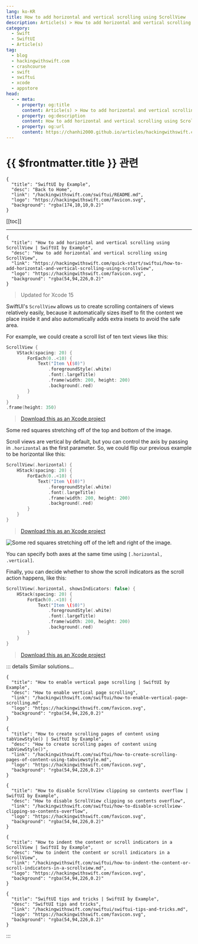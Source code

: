 ```yaml
---
lang: ko-KR
title: How to add horizontal and vertical scrolling using ScrollView
description: Article(s) > How to add horizontal and vertical scrolling using ScrollView
category:
  - Swift
  - SwiftUI
  - Article(s)
tag: 
  - blog
  - hackingwithswift.com
  - crashcourse
  - swift
  - swiftui
  - xcode
  - appstore
head:
  - - meta:
    - property: og:title
      content: Article(s) > How to add horizontal and vertical scrolling using ScrollView
    - property: og:description
      content: How to add horizontal and vertical scrolling using ScrollView
    - property: og:url
      content: https://chanhi2000.github.io/articles/hackingwithswift.com/swiftui/how-to-add-horizontal-and-vertical-scrolling-using-scrollview.html
---
```


# {{ $frontmatter.title }} 관련

```component VPCard
{
  "title": "SwiftUI by Example",
  "desc": "Back to Home",
  "link": "/hackingwithswift.com/swiftui/README.md",
  "logo": "https://hackingwithswift.com/favicon.svg",
  "background": "rgba(174,10,10,0.2)"
}
```

[[toc]]

---

```component VPCard
{
  "title": "How to add horizontal and vertical scrolling using ScrollView | SwiftUI by Example",
  "desc": "How to add horizontal and vertical scrolling using ScrollView",
  "link": "https://hackingwithswift.com/quick-start/swiftui/how-to-add-horizontal-and-vertical-scrolling-using-scrollview",
  "logo": "https://hackingwithswift.com/favicon.svg",
  "background": "rgba(54,94,226,0.2)"
}
```

> Updated for Xcode 15

SwiftUI's `ScrollView` allows us to create scrolling containers of views relatively easily, because it automatically sizes itself to fit the content we place inside it and also automatically adds extra insets to avoid the safe area.

For example, we could create a scroll list of ten text views like this:

```swift
ScrollView {
    VStack(spacing: 20) {
        ForEach(0..<10) {
            Text("Item \($0)")
                .foregroundStyle(.white)
                .font(.largeTitle)
                .frame(width: 200, height: 200)
                .background(.red)
        }
    }
}
.frame(height: 350)
```

> [<FontIcon icon="fas fa-file-zipper"/>Download this as an Xcode project](https://hackingwithswift.com/files/projects/swiftui/how-to-add-horizontal-and-vertical-scrolling-using-scrollview-1.zip)

Some red squares stretching off of the top and bottom of the image.

Scroll views are vertical by default, but you can control the axis by passing in `.horizontal` as the first parameter. So, we could flip our previous example to be horizontal like this:

```swift
ScrollView(.horizontal) {
    HStack(spacing: 20) {
        ForEach(0..<10) {
            Text("Item \($0)")
                .foregroundStyle(.white)
                .font(.largeTitle)
                .frame(width: 200, height: 200)
                .background(.red)
        }
    }
}
```

> [<FontIcon icon="fas fa-file-zipper"/>Download this as an Xcode project](https://hackingwithswift.com/files/projects/swiftui/how-to-add-horizontal-and-vertical-scrolling-using-scrollview-2.zip)

![Some red squares stretching off of the left and right of the image.](https://hackingwithswift.com/img/books/quick-start/swiftui/how-to-add-horizontal-and-vertical-scrolling-using-scrollview-2~dark.png)

You can specify both axes at the same time using `[.horizontal, .vertical]`.

Finally, you can decide whether to show the scroll indicators as the scroll action happens, like this:

```swift
ScrollView(.horizontal, showsIndicators: false) {
    HStack(spacing: 20) {
        ForEach(0..<10) {
            Text("Item \($0)")
                .foregroundStyle(.white)
                .font(.largeTitle)
                .frame(width: 200, height: 200)
                .background(.red)
        }
    }
}
```

> [<FontIcon icon="fas fa-file-zipper"/>Download this as an Xcode project](https://hackingwithswift.com/files/projects/swiftui/how-to-add-horizontal-and-vertical-scrolling-using-scrollview-3.zip)

<VidStack src="https://hackingwithswift.com/img/books/quick-start/swiftui/how-to-add-horizontal-and-vertical-scrolling-using-scrollview-3~dark.mp4" />

::: details Similar solutions…

```component VPCard
{
  "title": "How to enable vertical page scrolling | SwiftUI by Example",
  "desc": "How to enable vertical page scrolling",
  "link": "/hackingwithswift.com/swiftui/how-to-enable-vertical-page-scrolling.md",
  "logo": "https://hackingwithswift.com/favicon.svg",
  "background": "rgba(54,94,226,0.2)"
}
```

```component VPCard
{
  "title": "How to create scrolling pages of content using tabViewStyle() | SwiftUI by Example",
  "desc": "How to create scrolling pages of content using tabViewStyle()",
  "link": "/hackingwithswift.com/swiftui/how-to-create-scrolling-pages-of-content-using-tabviewstyle.md",
  "logo": "https://hackingwithswift.com/favicon.svg",
  "background": "rgba(54,94,226,0.2)"
}
```

```component VPCard
{
  "title": "How to disable ScrollView clipping so contents overflow | SwiftUI by Example",
  "desc": "How to disable ScrollView clipping so contents overflow",
  "link": "/hackingwithswift.com/swiftui/how-to-disable-scrollview-clipping-so-contents-overflow",
  "logo": "https://hackingwithswift.com/favicon.svg",
  "background": "rgba(54,94,226,0.2)"
}
```

```component VPCard
{
  "title": "How to indent the content or scroll indicators in a ScrollView | SwiftUI by Example",
  "desc": "How to indent the content or scroll indicators in a ScrollView",
  "link": "/hackingwithswift.com/swiftui/how-to-indent-the-content-or-scroll-indicators-in-a-scrollview.md",
  "logo": "https://hackingwithswift.com/favicon.svg",
  "background": "rgba(54,94,226,0.2)"
}
```

```component VPCard
{
  "title": "SwiftUI tips and tricks | SwiftUI by Example",
  "desc": "SwiftUI tips and tricks",
  "link": "/hackingwithswift.com/swiftui/swiftui-tips-and-tricks.md",
  "logo": "https://hackingwithswift.com/favicon.svg",
  "background": "rgba(54,94,226,0.2)"
}
```

:::

